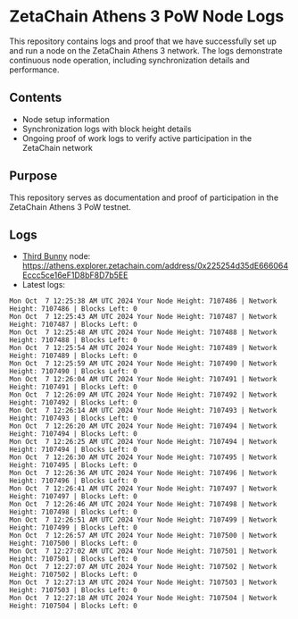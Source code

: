 # ZetaChain Athens 3 PoW Node Logs
This repository contains logs and proof that we have successfully set up and run a node on the ZetaChain Athens 3 network. The logs demonstrate continuous node operation, including synchronization details and performance.

## Contents
- Node setup information
- Synchronization logs with block height details
- Ongoing proof of work logs to verify active participation in the ZetaChain network

## Purpose
This repository serves as documentation and proof of participation in the ZetaChain Athens 3 PoW testnet.

## Logs

- [Third Bunny](https://thirdbunny.xyz/) node: https://athens.explorer.zetachain.com/address/0x225254d35dE666064Eccc5ce16eF1D8bF8D7b5EE
- Latest logs:
```
Mon Oct  7 12:25:38 AM UTC 2024 Your Node Height: 7107486 | Network Height: 7107486 | Blocks Left: 0
Mon Oct  7 12:25:43 AM UTC 2024 Your Node Height: 7107487 | Network Height: 7107487 | Blocks Left: 0
Mon Oct  7 12:25:48 AM UTC 2024 Your Node Height: 7107488 | Network Height: 7107488 | Blocks Left: 0
Mon Oct  7 12:25:54 AM UTC 2024 Your Node Height: 7107489 | Network Height: 7107489 | Blocks Left: 0
Mon Oct  7 12:25:59 AM UTC 2024 Your Node Height: 7107490 | Network Height: 7107490 | Blocks Left: 0
Mon Oct  7 12:26:04 AM UTC 2024 Your Node Height: 7107491 | Network Height: 7107491 | Blocks Left: 0
Mon Oct  7 12:26:09 AM UTC 2024 Your Node Height: 7107492 | Network Height: 7107492 | Blocks Left: 0
Mon Oct  7 12:26:14 AM UTC 2024 Your Node Height: 7107493 | Network Height: 7107493 | Blocks Left: 0
Mon Oct  7 12:26:20 AM UTC 2024 Your Node Height: 7107494 | Network Height: 7107494 | Blocks Left: 0
Mon Oct  7 12:26:25 AM UTC 2024 Your Node Height: 7107494 | Network Height: 7107494 | Blocks Left: 0
Mon Oct  7 12:26:30 AM UTC 2024 Your Node Height: 7107495 | Network Height: 7107495 | Blocks Left: 0
Mon Oct  7 12:26:36 AM UTC 2024 Your Node Height: 7107496 | Network Height: 7107496 | Blocks Left: 0
Mon Oct  7 12:26:41 AM UTC 2024 Your Node Height: 7107497 | Network Height: 7107497 | Blocks Left: 0
Mon Oct  7 12:26:46 AM UTC 2024 Your Node Height: 7107498 | Network Height: 7107498 | Blocks Left: 0
Mon Oct  7 12:26:51 AM UTC 2024 Your Node Height: 7107499 | Network Height: 7107499 | Blocks Left: 0
Mon Oct  7 12:26:57 AM UTC 2024 Your Node Height: 7107500 | Network Height: 7107500 | Blocks Left: 0
Mon Oct  7 12:27:02 AM UTC 2024 Your Node Height: 7107501 | Network Height: 7107501 | Blocks Left: 0
Mon Oct  7 12:27:07 AM UTC 2024 Your Node Height: 7107502 | Network Height: 7107502 | Blocks Left: 0
Mon Oct  7 12:27:13 AM UTC 2024 Your Node Height: 7107503 | Network Height: 7107503 | Blocks Left: 0
Mon Oct  7 12:27:18 AM UTC 2024 Your Node Height: 7107504 | Network Height: 7107504 | Blocks Left: 0
```
